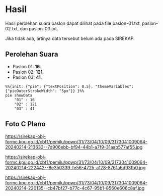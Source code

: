 # Hasil

Hasil perolehan suara paslon dapat dilihat pada file paslon-01.txt, paslon-02.txt, dan paslon-03.txt.

Jika tidak ada, artinya data tersebut belum ada pada SIREKAP.

## Perolehan Suara

 * Paslon 01: **16**.
 * Paslon 02: **121**.
 * Paslon 03: **41**.

```mermaid
%%{init: {"pie": {"textPosition": 0.5}, "themeVariables": {"pieOuterStrokeWidth": "5px"}} }%%
pie showData
    "01" : 16
    "02" : 121
    "03" : 41
```
## Foto C Plano

https://sirekap-obj-formc.kpu.go.id/cbf1/pemilu/ppwp/31/73/04/10/09/3173041009064-20240214-213633--7d906ebb-bf94-44b1-a7f9-31aab577af55.jpg

https://sirekap-obj-formc.kpu.go.id/cbf1/pemilu/ppwp/31/73/04/10/09/3173041009064-20240214-222442--8e350339-fe56-4725-a128-8761a6d93fb0.jpg

https://sirekap-obj-formc.kpu.go.id/cbf1/pemilu/ppwp/31/73/04/10/09/3173041009064-20240214-220135--cb47bf27-b77c-4c67-95b1-8560e606c8af.jpg
